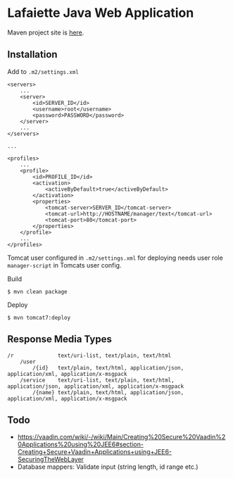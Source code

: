 # Lafaiette Java Web Application

Maven project site is [here][1].

## Installation

Add to `.m2/settings.xml`

    <servers>
        ...
        <server>
            <id>SERVER_ID</id>
            <username>root</username>
            <password>PASSWORD</password>
        </server>
        ...
    </servers>

    ...

    <profiles>
        ...
        <profile>
            <id>PROFILE_ID</id>
            <activation>
                <activeByDefault>true</activeByDefault>
            </activation>
            <properties>
                <tomcat-server>SERVER_ID</tomcat-server>
                <tomcat-url>http://HOSTNAME/manager/text</tomcat-url>
                <tomcat-port>80</tomcat-port>
            </properties>
        </profile>
        ...
    </profiles>

Tomcat user configured in `.m2/settings.xml` for deploying needs user role `manager-script` in Tomcats user config.

Build

    $ mvn clean package

Deploy

    $ mvn tomcat7:deploy

## Response Media Types

    /r              text/uri-list, text/plain, text/html
        /user
            /{id}   text/plain, text/html, application/json, application/xml, application/x-msgpack
        /service    text/uri-list, text/plain, text/html, application/json, application/xml, application/x-msgpack
            /{name} text/plain, text/html, application/json, application/xml, application/x-msgpack

## Todo

- https://vaadin.com/wiki/-/wiki/Main/Creating%20Secure%20Vaadin%20Applications%20using%20JEE6#section-Creating+Secure+Vaadin+Applications+using+JEE6-SecuringTheWebLayer
- Database mappers: Validate input (string length, id range etc.)

[1]: http://weltraumschaf.github.io/Lafayette/